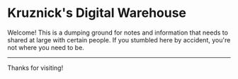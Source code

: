 # Kruznick's Digital Warehouse

Welcome! This is a dumping ground for notes and information that needs to shared at large with certain people. If you stumbled here by accident, you're not where you need to be.



---

Thanks for visiting!
